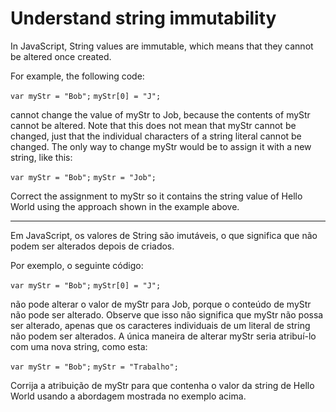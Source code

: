 # Understand string immutability

In JavaScript, String values are immutable, which means that they cannot be altered once created.

For example, the following code:

`var myStr = "Bob";`
`myStr[0] = "J";`

cannot change the value of myStr to Job, because the contents of myStr cannot be altered. Note that this does not mean that myStr cannot be changed, just that the individual characters of a string literal cannot be changed. The only way to change myStr would be to assign it with a new string, like this:

`var myStr = "Bob";`
`myStr = "Job";`

Correct the assignment to myStr so it contains the string value of Hello World using the approach shown in the example above.

---

Em JavaScript, os valores de String são imutáveis, o que significa que não podem ser alterados depois de criados.

Por exemplo, o seguinte código:

`var myStr = "Bob";`
`myStr[0] = "J";`

não pode alterar o valor de myStr para Job, porque o conteúdo de myStr não pode ser alterado. Observe que isso não significa que myStr não possa ser alterado, apenas que os caracteres individuais de um literal de string não podem ser alterados. A única maneira de alterar myStr seria atribuí-lo com uma nova string, como esta:

`var myStr = "Bob";`
`myStr = "Trabalho";`

Corrija a atribuição de myStr para que contenha o valor da string de Hello World usando a abordagem mostrada no exemplo acima.